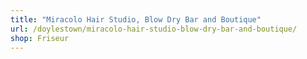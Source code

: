 ```yaml
---
title: "Miracolo Hair Studio, Blow Dry Bar and Boutique"
url: /doylestown/miracolo-hair-studio-blow-dry-bar-and-boutique/
shop: Friseur
---
```

